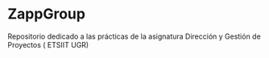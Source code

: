 # ZappGroup
Repositorio dedicado a las prácticas de la asignatura Dirección y Gestión de Proyectos ( ETSIIT UGR)
